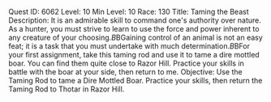 Quest ID: 6062
Level: 10
Min Level: 10
Race: 130
Title: Taming the Beast
Description: It is an admirable skill to command one's authority over nature. As a hunter, you must strive to learn to use the force and power inherent to any creature of your choosing.$B$BGaining control of an animal is not an easy feat; it is a task that you must undertake with much determination.$B$BFor your first assignment, take this taming rod and use it to tame a dire mottled boar. You can find them quite close to Razor Hill. Practice your skills in battle with the boar at your side, then return to me.
Objective: Use the Taming Rod to tame a Dire Mottled Boar. Practice your skills, then return the Taming Rod to Thotar in Razor Hill.
